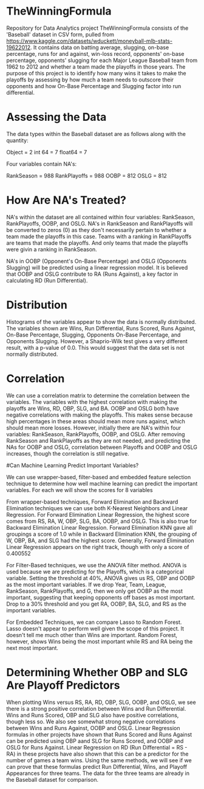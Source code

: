 # TheWinningFormula
Repository for Data Analytics project
TheWinningFormula consists of the 'Baseball' dataset in CSV form, pulled from https://www.kaggle.com/datasets/wduckett/moneyball-mlb-stats-19622012. It contains data on batting average, slugging, on-base percentage, runs for and against, win-loss record, opponents' on-base percentage, opponents' slugging for each Major League Baseball team from 1962 to 2012 and whether a team made the playoffs in those years. The purpose of this project is to identify how many wins it takes to make the playoffs by assessing by how much a team needs to outscore their opponents and how On-Base Percentage and Slugging factor into run differential.

# Assessing the Data

The data types within the Baseball dataset are as follows along with the quantity:

Object = 2
int 64 = 7
float64 = 7

Four variables contain NA's:

RankSeason = 988
RankPlayoffs = 988
OOBP = 812
OSLG = 812

# How Are NA's Treated?

NA's within the dataset are all contained within four variables: RankSeason, RankPlayoffs, OOBP, and OSLG. NA's in RankSeason and RankPlayoffs will be converted to zeros (0) as they don't necessarily pertain to whether a team made the playoffs in this case. Teams with a ranking in RankPlayoffs are teams that made the playoffs. And only teams that made the playoffs were givin a ranking in RankSeason.

NA's in OOBP (Opponent's On-Base Percentage) and OSLG (Opponents Slugging) will be predicted using a linear regression model. It is believed that OOBP and OSLG contribute to RA (Runs Against), a key factor in calculating RD (Run Differential).

# Distribution

Histograms of the variables appear to show the data is normally distributed. The variables shown are Wins, Run Differential, Runs Scored, Runs Against, On-Base Percentage, Slugging, Opponents On-Base Percentage, and Opponents Slugging. However, a Shaprio-Wilk test gives a very different result, with a p-value of 0.0. This would suggest that the data set is not normally distributed.

# Correlation

We can use a correlation matrix to determine the correlation between the variables. The variables with the highest correlation with making the playoffs are Wins, RD, OBP, SLG, and BA. OOBP and OSLG both have negative correlations with making the playoffs. This makes sense because high percentages in these areas should mean more runs against, which should mean more losses. However, initially there are NA's within four variables: RankSeason, RankPlayoffs, OOBP, and OSLG. After removing RankSeason and RankPlayoffs as they are not needed, and predicting the NAs for OOBP and OSLG, correlation between Playoffs and OOBP and OSLG increases, though the correlation is still negative.

#Can Machine Learning Predict Important Variables?

We can use wrapper-based, filter-based and embedded feature selection technique to determine how well machine learning can predict the important variables. For each we will show the scores for 8 variables

From wrapper-based techniques, Forward Elimination and Backward Elimination techniques we can use both K-Nearest Neighbors and Linear Regression. For Forward Elimination Linear Regression, the highest score comes from RS, RA, W, OBP, SLG, BA, OOBP, and OSLG. This is also true for Backward Elimination Linear Regression. Forward Elimination KNN gave all groupings a score of 1.0 while in Backward Elimination KNN, the grouping of W, OBP, BA, and SLG had the highest score. Generally, Forward Elimination Linear Regression appears on the right track, though with only a score of 0.400552

For Filter-Based techniques, we use the ANOVA filter method. ANOVA is used because we are predicting for the Playoffs, which is a categorical variable. Setting the threshold at 40%, ANOVA gives us RS, OBP and OOBP as the most important variables. If we drop Year, Team, League, RankSeason, RankPlayoffs, and G, then we only get OOBP as the most important, suggesting that keeping opponents off bases as most important. Drop to a 30% threshold and you get RA, OOBP, BA, SLG, and RS as the important variables.

For Embedded Techniques, we can compare Lasso to Random Forest. Lasso doesn't appear to perform well given the scope of this project. It doesn't tell me much other than Wins are important. Random Forest, however, shows Wins being the most important while RS and RA being the next most important. 

# Determining Whether OBP and SLG Are Playoff Predictors

When plotting Wins versus RS, RA, RD, OBP, SLG, OOBP, and OSLG, we see there is a strong positive correlation between Wins and Run Differential. Wins and Runs Scored, OBP and SLG also have positive correlations, though less so. We also see somewhat strong negative correlations between Wins and Runs Against, OOBP and OSLG. Linear Regression formulas in other projects have shown that Runs Scored and Runs Against can be predicted using OBP aand SLG for Runs Scored, and OOBP and OSLG for Runs Against. Linear Regression on RD (Run Differential = RS - RA) in these projects have also shown that this can be a predictor for the number of games a team wins. Using the same methods, we will see if we can prove that these formulas predict Run Differential, Wins, and Playoff Appearances for three teams. The data for the three teams are already in the Baseball dataset for comparison. 
